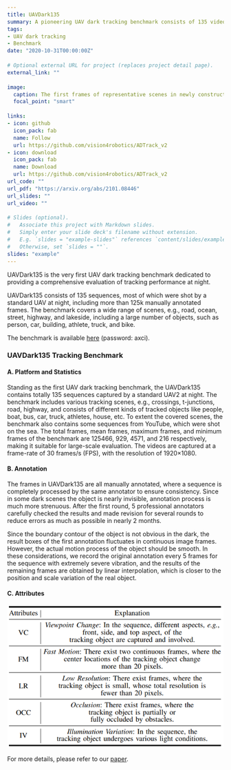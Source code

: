 ```yaml
---
title: UAVDark135
summary: A pioneering UAV dark tracking benchmark consists of 135 videos with a variety of objects.
tags:
- UAV dark tracking
- Benchmark
date: "2020-10-31T00:00:00Z"

# Optional external URL for project (replaces project detail page).
external_link: ""

image:
  caption: The first frames of representative scenes in newly constructed UAVDark135
  focal_point: "smart"

links:
- icon: github
  icon_pack: fab
  name: Follow
  url: https://github.com/vision4robotics/ADTrack_v2
- icon: download
  icon_pack: fab
  name: Download
  url: https://github.com/vision4robotics/ADTrack_v2
url_code: ""
url_pdf: "https://arxiv.org/abs/2101.08446"
url_slides: ""
url_video: ""

# Slides (optional).
#   Associate this project with Markdown slides.
#   Simply enter your slide deck's filename without extension.
#   E.g. `slides = "example-slides"` references `content/slides/example-slides.md`.
#   Otherwise, set `slides = ""`.
slides: "example"
---
```


UAVDark135 is the very first UAV dark tracking benchmark dedicated to providing a comprehensive evaluation of tracking performance at night.

UAVDark135 consists of 135 sequences, most of which were shot by a standard UAV at night, including more than 125k manually annotated frames. The benchmark covers a wide range of scenes, e.g., road, ocean, street, highway, and lakeside, including a large number of objects, such as person, car, building, athlete, truck, and bike.

The benchmark is available [here](https://pan.baidu.com/s/1JcV_wTUSt9F8iBXiLCZQdQ) (password: axci).

### UAVDark135 Tracking Benchmark

#### A. Platform and Statistics

Standing as the first UAV dark tracking benchmark, the UAVDark135 contains totally 135 sequences captured by a standard UAV2 at night. The benchmark includes various tracking scenes, e.g., crossings, t-junctions, road, highway, and consists of different kinds of tracked objects like people, boat, bus, car, truck, athletes, house, etc. To extent the covered scenes, the benchmark also contains some sequences from YouTube, which were shot on the sea. The total frames, mean frames, maximum frames, and minimum frames of the benchmark are 125466, 929, 4571, and 216 respectively, making it suitable for large-scale evaluation. The videos are captured at a frame-rate of 30 frames/s (FPS), with the resolution of 1920×1080. 

#### B. Annotation

The frames in UAVDark135 are all manually annotated, where a sequence is completely processed by the same annotator to ensure consistency. Since in some dark scenes the object is nearly invisible, annotation process is much more strenuous. After the first round, 5 professional annotators carefully checked the results and made revision for several rounds to reduce errors as much as possible in nearly 2 months.

Since the boundary contour of the object is not obvious in the dark, the result boxes of the first annotation fluctuates in continuous image frames. However, the actual motion process of the object should be smooth. In these considerations, we record the original annotation every 5 frames for the sequence with extremely severe vibration, and the results of the remaining frames are obtained by linear interpolation, which is closer to the position and scale variation of the real object.

#### C. Attributes

![image-20210203003923661](image-20210203003923661.png)

For more details, please refer to our [paper](https://arxiv.org/abs/2101.08446).